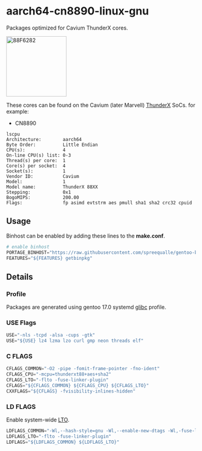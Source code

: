 # aarch64-cn8890-linux-gnu

Packages optimized for Cavium ThunderX cores.

<img src="https://raw.githubusercontent.com/wiki/spreequalle/gentoo-binhost/images/CN8890.png" alt="88F6282" width="160" />

These cores can be found on the Cavium (later Marvell) [ThunderX](https://web.archive.org/web/20190131010413/https://www.marvell.com/server-processors/thunderx-arm-processors/) SoCs. for example:

* CN8890

```
lscpu
Architecture:        aarch64
Byte Order:          Little Endian
CPU(s):              4
On-line CPU(s) list: 0-3
Thread(s) per core:  1
Core(s) per socket:  4
Socket(s):           1
Vendor ID:           Cavium
Model:               1
Model name:          ThunderX 88XX
Stepping:            0x1
BogoMIPS:            200.00
Flags:               fp asimd evtstrm aes pmull sha1 sha2 crc32 cpuid
```
## Usage

Binhost can be enabled by adding these lines to the **make.conf**.

```python
# enable binhost
PORTAGE_BINHOST="https://raw.githubusercontent.com/spreequalle/gentoo-binhost/${CHOST}"
FEATURES="${FEATURES} getbinpkg"
```

## Details

### Profile

Packages are generated using gentoo 17.0 systemd [glibc](https://www.gnu.org/software/libc/) profile.

### USE Flags

```python
USE="-nls -tcpd -alsa -cups -gtk"
USE="${USE} lz4 lzma lzo curl gmp neon threads elf"
```

### C FLAGS

```python
CFLAGS_COMMON="-O2 -pipe -fomit-frame-pointer -fno-ident"
CFLAGS_CPU="-mcpu=thunderxt88+aes+sha2"
CFLAGS_LTO="-flto -fuse-linker-plugin"
CFLAGS="${CFLAGS_COMMON} ${CFLAGS_CPU} ${CFLAGS_LTO}"
CXXFLAGS="${CFLAGS} -fvisibility-inlines-hidden"
```
### LD FLAGS

Enable system-wide [LTO](https://gcc.gnu.org/wiki/LinkTimeOptimization).

```python
LDFLAGS_COMMON="-Wl,--hash-style=gnu -Wl,--enable-new-dtags -Wl,-fuse-ld=bfd"
LDFLAGS_LTO="-flto -fuse-linker-plugin"
LDFLAGS="${LDFLAGS_COMMON} ${LDFLAGS_LTO}"
```
